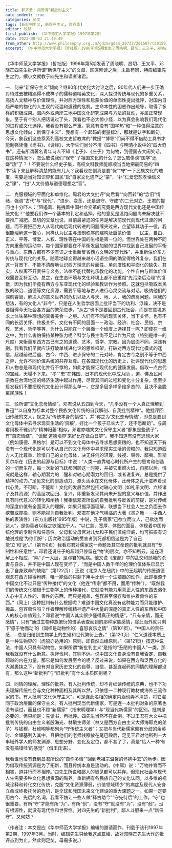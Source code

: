 ```yaml
---
title: 郭齐勇：评所谓“新批判主义”
auto_indent: true
categories: 论文
tags: [新批判主义, 新保守主义, 郭齐勇]
editor: 皎然
first_publish: 《华中师范大学学报》1997年第2期
date: 2023-08-03 21:49:49
from_other: http://www.philosophy.org.cn/gdzm/gdzm_20732/201507/t20150714_2726789.shtml
excerpt: 《华中师范大学学报》（哲社版）1996年第5期发表了周晓明、昌切、王又平、邓晓芒四先生批评所谓“新保守主义”的文章，区区拜读之后，未敢苟同，特应编辑先生之约，撰小文就教于四先生和读者诸君。
---
```

《华中师范大学学报》（哲社版）1996年第5期发表了周晓明、昌切、王又平、邓晓芒四先生批评所谓“新保守主义”的文章，区区拜读之后，未敢苟同，特应编辑先生之约，撰小文就教于四先生和读者诸君。

一．何来“新保守主义”倾向？继80年代文化大讨论之后，90年代人们进一步正确对待过去被糟蹋得不成样子的儒释道精英文化，深入探讨传统与现代的多重关系，高扬人文精神与价值理性，并对西方理性和启蒙价值的单面性提出批评，对国内日趋严峻的物化的人生观的泛滥和道德的危机，生命本性的困惑作出疏导，取得了多样的积极成果。海内外或两岸三地中国文化研究成果与方法的互动，亦属正常现象。至于有个别人把话说过了头，我看也不必大惊小怪，以为真会影响我们现代化的进程或文化选择。我看没有那么严重。究竟有没有“国学热”和“一种值得注意的思想文化倾向：新保守主义”，我想有一个起码的衡量标准，那就是认字和断句。今天，象我们这些忝系列高校文史哲教席的“教授”“博导”们尚不得不借助工具书才能勉强读懂《尚书》、《诗经》，大学生们尚分不清《四书》与明清小说中的“四大奇书”，还有所谓著名青年诗人不知《老子》、《庄子》为何物，到德国去大闹笑话。在这种情况下，怎么敢说我们“保守”了祖国文化的什么？怎么敢侈谈“国学”还嫌“热”了？！不要说什么经史子集，高校文科教师能顺顺当当地把最简易的“四书”读下来且解释清楚的能有几人？我看现在倒真是要“保”“守”一下民族文化的瑰宝，需要适当对知识界和国民“启”自家文化遗产之“蒙”，“补”仁爱忠恕孝悌信义之“课”，“扫”人文价值与道德理想之“盲”。

二．克服视域的平面化和单维化。周君的大文批评“向后看”“向回转”的“念旧”情绪，强调“古代”与“现代”、“进步、变革，还是退守、守成”的二元对立。王君的提问也十分吓人：“阻遏着、拖拽着中国社会变革的究竟是西方现代文化还是中国传统文化？”他要我们作一个基本的判定和选择。他的意见是温饱问题尚未解决就不要推广减肥。昌切的文章也说，目前最紧迫的任务是解决前现代向现代过渡的问题，而不要把西方人从现代向后现代转进的问题缠夹过来，企望毕其功于一役。我很能理解这一苦心，同样认为民主与法制秩序的建构及启蒙价值－－民主、自由、正义、平等、博爱、人权、理性等在中国的生根是第一位的。但世界处在两种不同方向重叠的运动中，每个国家都要在不平衡发展加剧的世界中找到自己发展的平衡与重心。东西方都有不少有识之士重新反省西方文明的“现代性”，并重新估价东方传统与现代化的关系。随着地球变得越来越小话语空间的确显得格外复杂。我们在这一背景下，不能不清醒地认识西方理念的片面性、单向度性和平面化的缺失。其实，人权离不开责任与义务，法律不能代替礼乐教化的功能，个性自由与群体价值观需要互补互动。总之，在生态环境与文化环境上都不应重蹈“先污染后治理”的复辙，因为我们毕竟有西方与东亚现代化的经验和教训作为参照。这就包括吸取本民族的政治、道德等文化资源，需要平等地与古人进行心灵交流与对话，吸纳他们的深刻睿智，解决人的意义世界的危机以及人与天、地、人、我的疏离问题。照我的想法，有的文化人“非今”，只是在人生哲学层面上批评当下的功利、浮躁，决不是要阻碍今天社会各方面的繁荣进步，“从古”也不是要回到古代社会，而是在意境追求上体味某种理想的真善美合一之境。人们有不同的现实关怀，当下关怀，也有不同的长远关怀、终极关怀，文化有不同的层面－－政治、经济、社会、民俗、宗教、艺术、哲学等等，为什么只能在一个层面一个维度上选择其一呢？即使在一维之中，为什么害怕保持某种张力呢？科学与民主尚不足以作为尺度（特别是唯一的尺度）来衡量东西方古已有之的道德、艺术、哲学、宗教。因为层面不同，深浅有别。我看我们早就应该打破单线进化论的思维框架，打破对西方现代化模式的迷信，超越前进后退、古今、中西、进步保守的二元对峙，肯定古今之别不等于中西之异，允许不同价值系统的共存互尊。在各国现代化的历史上，批评现代化的思想和人物总是和现代化并行不悖的，如此才能保证现代化的健康发展。借取一点古代的宝藏，天塌不下来。“孝”“忠”在韩国、日本的现代化中成为助  ，道、佛及民间宗教在台湾地区的经济生活中起过作用，尽管其间的过程和变化十分复杂，但至少启发我们不要把现代文化设计得那么单一，它是多层多样多维多态的，且决不会脱离民族性！

三．驳所谓“文化恋母情结”。邓君说从五四到今天，“几乎没有一个人真正理解到鲁迅”“以自身为标本对整个民族文化传统的自我解剖、自我批判精神”。他批评回归传统的文人，视之为“传统本身的惰性”，并“称之为‘文化恋母情结’，即总是要到文化母体中去寻求现实生活的‘资粮’，好比一个孩子已长大了，还不愿断奶”。与周君用极不雅训的“精神阳萎”相似，邓君亦嗤笑文化保守主义者“都象是些孩子”，有“自恋情结”，“谈起‘道德境界’来好比在做白日梦”。我不知道有没有思想大家（例如康德、黑格尔）是可以不到文化母体中去寻求思想资粮的，也不知道天下有没有一个现代化是可以不从自己的文化母体中寻求现实生活的资粮的。我只知道西方人无比尊重、珍惜自己的文化母体，决无任何的轻蔑、贱视、毁辱、鄙夷。雅斯贝尔斯在《历史的起源与目标》中说：“人类一直靠轴心时代所产生的思考和创造的一切而生存，每一次新的飞跃都回顾这一时期，并被它重燃火焰，自那以后，情况就是这样，轴心期潜力的　醒和对轴心期潜力的回归，或者说复兴，总是提供了精神的动力。”足见文化的创造动力、源头活水在文化母体，此母体之乳汁滋养着现代心灵，不可断，不能断！文化的发展当然包括对轴心文明（如礼乐文明、六经诸子及其资源）的高层次回归、复兴，即重新发现其尚未开掘的意义与价值，并作出具有时代意义的转化和阐扬！我相信邓君所说的自我批判与反省的前提，是对传统的深度价值有全面深入的理解，如果只据浮面理解，联想当下社会人生之负面去作挖苦或揶揄，则不能视为自我批判。邓君在他才气横溢的大著《灵之舞－－中西人格的表演性》（东方出版社1995年版）中说，孔子儒家“己欲立而立人，己欲达而达人”，是伪善者以我之欲强加于人，“以仁慈、宽厚、体贴的面目，体现着中国传统伦理的专制性和任意性。父母和父母官对儿女和子民们滥施淫威，均可振振有词地说成是‘为你们好’；历次政治运动的受害者到死都相信这是为了自己能‘立’和‘达’。”（第150页）我看邓君对儒家这一命题及其它命题的批判就具有“专制性和任意性”。邓君还说庄子的超越只停留在“物”的层次，亦不知所云。这在理解上不相应，“隔”了一大层，是邓君的毛病。他又说《废都》中的乱交和顾城的杀妻与自杀，并不是中国人现在变坏了，“而是中国人数千年的伦理价值体系已显示出了自身致命的缺陷”（第122页）；还说《北京人在纽约》中的王起明的传统道德观念在西方碰得粉碎，唯一能做的只剩下用手比划一个生殖器的动作，此即根源于中国文化不过只是“传种接代”的文化（他连“传宗”都不用，而用“传种”）。“既然我们的传统文化植根于生物学上的传种接代，它就没有能力用真正人性的东西去溶化人心中非人性的、善性的东西，而只是掩盖、包容甚至保存和维护着兽性的东西。”（同上）这种批判有什么根据呢？难道中国文化真没有这种能力而只能维护、掩盖、包容兽性吗？作者理解传统精神遗产中大量的深邃的真正人性的东西和中国人的核心价值观么？邓君说“中国人其实很少懂得真正的情感”，“只有亲情，而无感情”，只有“通过生物种族繁衍的谱系表查阅到的那种家族感情，除此而外就只剩下‘感于物而动’的（同样是动物性的）喜怒哀乐之情”（第101页）。“中国人的责任感……总是归结到生物学上的生殖和世代繁衍上去。”（第120页）“仁义道德本质上是一种生物界的（虎狼亦适用的）原则，即自然血缘原则。”（第121页）按这种说法，中国人只具有动物性。如果所谓“新批判主义”是指的“丑陋的中国人”一类，那我看就没有什么新意。执斧伐柯，其则不远。说中国文化自身没有自我否定、自我超越的内在力量，那它是如何发展至今的呢？反过来说，如果在西方和泛西方化的大潮裹挟之下，没有对自家历史文化的自尊、自信，甚至连起码的同情的理解都没有，那么这种“新批判”与“旧批判”有什么本质区别呢？

四．同情的理解，理性的批导。有人批判传统，却不肯细读传统的原典，也不下功夫理解传统社会与文化种种面相及其所以然，只依恁一二种现行教材或海外三流作家的书。有人批判“文化保守主义”，可是连此名相的确定内涵也弄不清楚，将它混同于政治层面的保守主义。有人批判现当代新儒家，可是连一本批判对象的原著也没有读过，而且也不顾“新儒家”（指宋明理学）与“现当代新儒家”的区别。批判是必要的，但只能是：先读书，再批评。四先生当然不在此例。不过王君在大文中把批判传统的自由主义者殷海光、林毓生师弟（林又是西方自由主义大师海耶克的弟子）与钱穆、杜维明等都列为“守传统主义者”；又把与当代新儒家颇有分歧的余英时、金耀基列入其中，且把他们的老师钱穆放在尾巴殿后，足见王君对他所列一大串域外学人的师友渊源、思想分野、变化及定位，都不甚了了，真是“给人一种‘有没有搞错哇’的感觉”（借王氏语）。

我看谁也没有蠢到昌君所说的“自作多情”“回到老祖宗温馨的怀抱中去”的地步。因为借取传统资源是为了拓新，而且传统本身是流动的。《中庸》说：“万物并育而不相害，道并行而不相悖。”四先生所说和鄙人的陋见都可以并存。但现代社会与现代人生需要多种文化思想资源的陶养。重新拥有各民族自己的文化认同，以多维的视域诠释和转化文化传统，克服“文化资源薄弱，价值领域稀少”的病症及现代人安身立命或终极托付的危机，是全球和我国未来文化建设的重大课题之一。如果一定要用古今、先后的名词，我看不妨让一些人做“释古助今”“守先待后”的工作。“守”也很重要，有所“守”才能有所“为”，有所“创”，没有“守”就没有“为”，没有“创”。没有根源性，就没有现代性和世界性。对四先生的“新批判”，鄙人斗胆来一点“新保守”，又何妨？

（作者注：本文是应《华中师范大学学报》编辑的邀请而作，刊载于该刊1997年第2期，1997年3月。当时，编辑先生只给我这点篇幅，故对邓晓芒先生大作的批评点到为止。然此则足矣，毋需多说。）

